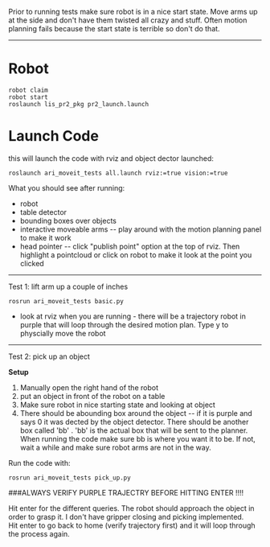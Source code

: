 Prior to running tests make sure robot is in a nice start state. Move arms up at the side and don't have them twisted all crazy and stuff.
Often motion planning fails because the start state is terrible so don't do that.

---------

# Robot
    robot claim
    robot start
    roslaunch lis_pr2_pkg pr2_launch.launch


# Launch Code

this will launch the code with rviz and object dector launched:

    roslaunch ari_moveit_tests all.launch rviz:=true vision:=true


What you should see after running:
* robot
* table detector
* bounding boxes over objects
* interactive moveable arms -- play around with the motion planning panel to make it work
* head pointer -- click "publish point" option at the top of rviz.  Then highlight a pointcloud or click on robot to make it look at the point you clicked



----------


Test 1: lift arm up a couple of inches

    rosrun ari_moveit_tests basic.py


* look at rviz when you are running - there will be a trajectory robot in purple that will loop through the desired motion plan. Type y to physcially move the robot


-----------

Test 2: pick up an object

**Setup**

1. Manually open the right hand of the robot
2. put an object in front of the robot on a table
3. Make sure robot in nice starting state and looking at object
4. There should be abounding box around the object -- if it is purple and says 0 it was dected by the object detector.  There should be another box called 'bb' . 'bb' is the actual box that will be sent to the planner.  When running the code make sure bb is where you want it to be.  If not, wait a while and make sure robot arms are not in the way.

Run the code with:
    
    rosrun ari_moveit_tests pick_up.py

###ALWAYS VERIFY PURPLE TRAJECTRY BEFORE HITTING ENTER !!!!

Hit enter for the different queries.  The robot should approach the object in order to grasp it.  I don't have gripper closing and picking implemented.  
Hit enter to go back to home (verify trajectory first) and it will loop through the process again.







